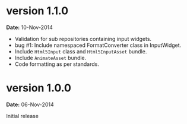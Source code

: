 version 1.1.0
=============
**Date:** 10-Nov-2014

- Validation for sub repositories containing input widgets.
- bug #1: Include namespaced FormatConverter class in InputWidget.
- Include `Html5Input` class and  `Html5InputAsset` bundle.
- Include `AnimateAsset` bundle.
- Code formatting as per standards.

version 1.0.0
=============
**Date:** 06-Nov-2014

Initial release